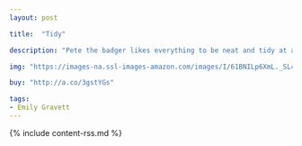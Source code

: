 ```yaml
---
layout: post

title:  "Tidy"

description: "Pete the badger likes everything to be neat and tidy at all times, but what starts as the collecting of one fallen leaf escalates quickly and ends with the complete destruction of the forest. Will Pete realize the error of his ways and reverse his tidying habit?"

img: "https://images-na.ssl-images-amazon.com/images/I/61BNILp6XmL._SL480_.jpg"

buy: "http://a.co/3gstYGs"

tags:
- Emily Gravett
---
```


{% include content-rss.md %}